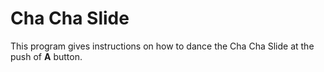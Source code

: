 # Cha Cha Slide 
This program gives instructions on how to dance the Cha Cha Slide at the push of **A** button.
